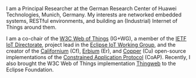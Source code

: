 I am a Principal Researcher at the German Research Center of Huawei Technologies, Munich, Germany.
My interests are networked embedded systems, RESTful environments, and building an (Industrial) Internet of Things around them.

I am a co-chair of the [W3C Web of Things](https://www.w3.org/WoT/) (IG+WG), a member of the [IETF IoT Directorate](https://www.ietf.org/), project lead in the [Eclipse IoT Working Group](http://iot.eclipse.org/),
and the creator of the [Californium](https://www.eclipse.org/californium) (Cf), [Erbium](https://github.com/contiki-ng/contiki-ng/tree/develop/os/net/app-layer/coap) (Er), and [Copper](https://addons.mozilla.org/en-US/firefox/addon/copper-270430/) (Cu) open-source implementations of the [Constrained Application Protocol](https://tools.ietf.org/html/rfc7252) (CoAP).
Recently, I also brought the W3C Web of Things implementation [Thingweb](https://www.thingweb.io) to the Eclipse Foundation.
